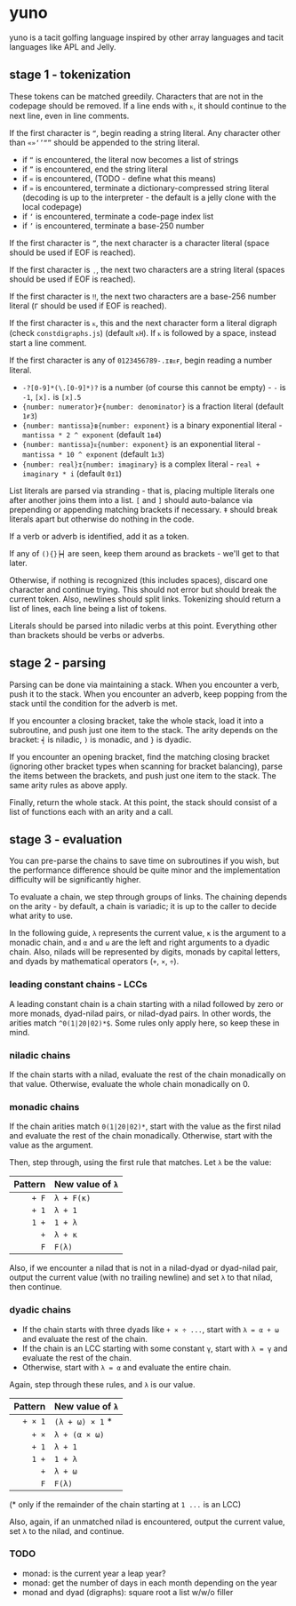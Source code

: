 # yuno
yuno is a tacit golfing language inspired by other array languages and tacit languages like APL and Jelly.

## stage 1 - tokenization

These tokens can be matched greedily. Characters that are not in the codepage should be removed. If a line ends with `ᴋ`, it should continue to the next line, even in line comments.

If the first character is `“`, begin reading a string literal. Any character other than `«»‘’“”` should be appended to the string literal.
- if `“` is encountered, the literal now becomes a list of strings
- if `”` is encountered, end the string literal
- if `«` is encountered, (TODO - define what this means)
- if `»` is encountered, terminate a dictionary-compressed string literal (decoding is up to the interpreter - the default is a jelly clone with the local codepage)
- if `‘` is encountered, terminate a code-page index list
- if `’` is encountered, terminate a base-250 number

If the first character is `”`, the next character is a character literal (space should be used if EOF is reached).

If the first character is `ˌ`, the next two characters are a string literal (spaces should be used if EOF is reached).

If the first character is `‼`, the next two characters are a base-256 number literal (`Γ` should be used if EOF is reached).

If the first character is `ᴋ`, this and the next character form a literal digraph (check `constdigraphs.js`) (default `ᴋH`). If `ᴋ` is followed by a space, instead start a line comment.

If the first character is any of `0123456789-.ɪʙᴇғ`, begin reading a number literal.
- `-?[0-9]*(\.[0-9]*)?` is a number (of course this cannot be empty) - `-` is `-1`, `[x].` is `[x].5`
- `{number: numerator}ғ{number: denominator}` is a fraction literal (default `1ғ3`)
- `{number: mantissa}ʙ{number: exponent}` is a binary exponential literal - `mantissa * 2 ^ exponent` (default `1ʙ4`)
- `{number: mantissa}ᴇ{number: exponent}` is an exponential literal - `mantissa * 10 ^ exponent` (default `1ᴇ3`)
- `{number: real}ɪ{number: imaginary}` is a complex literal - `real + imaginary * i` (default `0ɪ1`)

List literals are parsed via stranding - that is, placing multiple literals one after another joins them into a list. `[` and `]` should auto-balance via prepending or appending matching brackets if necessary. `ǂ` should break literals apart but otherwise do nothing in the code.

If a verb or adverb is identified, add it as a token.

If any of `(){}┝┥` are seen, keep them around as brackets - we'll get to that later.

Otherwise, if nothing is recognized (this includes spaces), discard one character and continue trying. This should not error but should break the current token. Also, newlines should split links. Tokenizing should return a list of lines, each line being a list of tokens.

Literals should be parsed into niladic verbs at this point. Everything other than brackets should be verbs or adverbs.

## stage 2 - parsing

Parsing can be done via maintaining a stack. When you encounter a verb, push it to the stack. When you encounter an adverb, keep popping from the stack until the condition for the adverb is met.

If you encounter a closing bracket, take the whole stack, load it into a subroutine, and push just one item to the stack. The arity depends on the bracket: `┥` is niladic, `)` is monadic, and `}` is dyadic.

If you encounter an opening bracket, find the matching closing bracket (ignoring other bracket types when scanning for bracket balancing), parse the items between the brackets, and push just one item to the stack. The same arity rules as above apply.

Finally, return the whole stack. At this point, the stack should consist of a list of functions each with an arity and a call.

## stage 3 - evaluation

You can pre-parse the chains to save time on subroutines if you wish, but the performance difference should be quite minor and the implementation difficulty will be significantly higher.

To evaluate a chain, we step through groups of links. The chaining depends on the arity - by default, a chain is variadic; it is up to the caller to decide what arity to use.

In the following guide, `λ` represents the current value, `κ` is the argument to a monadic chain, and `α` and `ω` are the left and right arguments to a dyadic chain. Also, nilads will be represented by digits, monads by capital letters, and dyads by mathematical operators (`+`, `×`, `÷`).

### leading constant chains - LCCs

A leading constant chain is a chain starting with a nilad followed by zero or more monads, dyad-nilad pairs, or nilad-dyad pairs. In other words, the arities match `^0(1|20|02)*$`. Some rules only apply here, so keep these in mind.

### niladic chains

If the chain starts with a nilad, evaluate the rest of the chain monadically on that value. Otherwise, evaluate the whole chain monadically on 0.

### monadic chains

If the chain arities match `0(1|20|02)*`, start with the value as the first nilad and evaluate the rest of the chain monadically. Otherwise, start with the value as the argument.

Then, step through, using the first rule that matches. Let `λ` be the value:

|Pattern|New value of `λ`|
|------:|:---------------|
|`+ F`|`λ + F(κ)`|
|`+ 1`|`λ + 1`|
|`1 +`|`1 + λ`|
|`+`|`λ + κ`|
|`F`|`F(λ)`|

Also, if we encounter a nilad that is not in a nilad-dyad or dyad-nilad pair, output the current value (with no trailing newline) and set `λ` to that nilad, then continue.

### dyadic chains

- If the chain starts with three dyads like `+ × ÷ ...`, start with `λ = α + ω` and evaluate the rest of the chain.
- If the chain is an LCC starting with some constant `γ`, start with `λ = γ` and evaluate the rest of the chain.
- Otherwise, start with `λ = α` and evaluate the entire chain.

Again, step through these rules, and `λ` is our value.

|Pattern|New value of `λ`|
|------:|:---------------|
|`+ × 1`|`(λ + ω) × 1` *|
|`+ ×`|`λ + (α × ω)`|
|`+ 1`|`λ + 1`|
|`1 +`|`1 + λ`|
|`+`|`λ + ω`|
|`F`|`F(λ)`|

(* only if the remainder of the chain starting at `1 ...` is an LCC)

Also, again, if an unmatched nilad is encountered, output the current value, set `λ` to the nilad, and continue.

### TODO

- monad: is the current year a leap year?
- monad: get the number of days in each month depending on the year
- monad and dyad (digraphs): square root a list w/w/o filler
